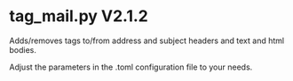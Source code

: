 tag_mail.py V2.1.2
==================

Adds/removes tags to/from address and subject headers and text and html bodies.

Adjust the parameters in the .toml configuration file to your needs.
